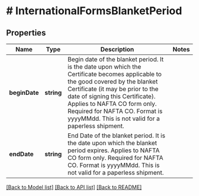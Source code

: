 # # InternationalFormsBlanketPeriod

## Properties

Name | Type | Description | Notes
------------ | ------------- | ------------- | -------------
**beginDate** | **string** | Begin date of the blanket period. It is the date upon which the Certificate becomes applicable to the good covered by the blanket Certificate (it may be prior to the date of signing this Certificate).  Applies to NAFTA CO form only. Required for NAFTA CO. Format is yyyyMMdd. This is not valid for a paperless shipment. |
**endDate** | **string** | End Date of the blanket period. It is the date upon which the blanket period expires.  Applies to NAFTA CO form only. Required for NAFTA CO. Format is yyyyMMdd.  This is not valid for a paperless shipment. |

[[Back to Model list]](../../README.md#models) [[Back to API list]](../../README.md#endpoints) [[Back to README]](../../README.md)
